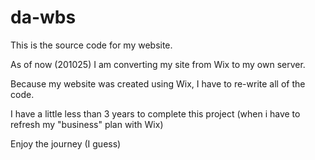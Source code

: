 # da-wbs
This is the source code for my website.

As of now (201025) I am converting my site from Wix to my own server.

Because my website was created using Wix, I have to re-write all of the code.

I have a little less than 3 years to complete this project (when i have to refresh my "business" plan with Wix)

Enjoy the journey (I guess)
